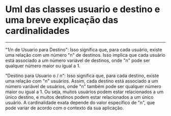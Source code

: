 <h1>Uml das classes usuario e destino e uma breve explicação das cardinalidades</h1>
<hr>
<p>
"1/n de Usuario para Destino": Isso significa que, para cada usuário, existe uma relação com um número "n" de destinos. Isso implica que cada usuário está associado a um número variável de destinos, onde "n" pode ser qualquer número maior ou igual a 1.

"Destino para Usuario o / n": Isso significa que, para cada destino, existe uma relação com "n" usuários. Assim, cada destino está associado a um número variável de usuários, onde "n" também pode ser qualquer número maior ou igual a 1.
  Ou seja, muitos usuários podem estar relacionados a um único destino, e muitos destinos podem estar relacionados a um único usuário. A cardinalidade exata depende do valor específico de "n", que pode variar de acordo com o contexto da sua aplicação.
</p>




